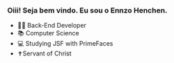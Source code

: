 ### Oiii! Seja bem vindo. Eu sou o Ennzo Henchen.



- 👨‍💻 Back-End Developer
- 📚 Computer Science
- 💻 Studying JSF with PrimeFaces
- ✝️Servant of Christ

